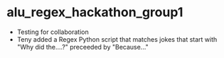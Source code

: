 # alu_regex_hackathon_group1
- Testing for collaboration
- Teny added a Regex Python script that matches jokes that start with "Why did the....?" preceeded by "Because..."
